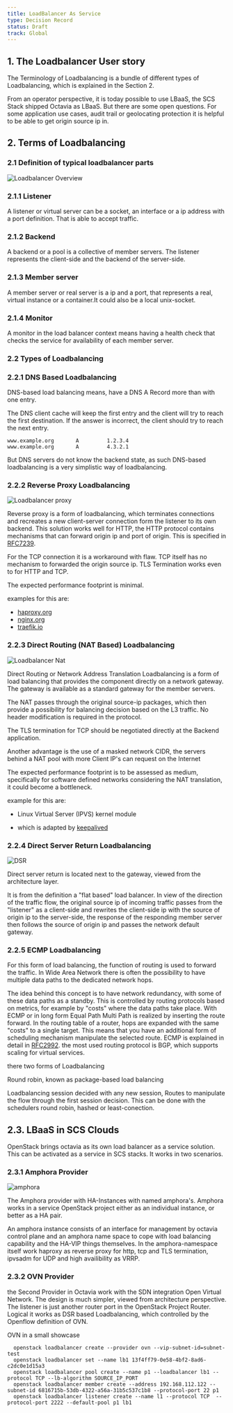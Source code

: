 ```yaml
---
title: LoadBalancer As Service
type: Decision Record
status: Draft
track: Global
---
```


## 1. The Loadbalancer User story

The Terminology of Loadbalancing is a bundle of different types of
Loadbalancing, which is explained in the Section 2.

From an operator perspective, it is today possible to use LBaaS,
the SCS Stack shipped Octavia as LBaaS. But there are some open
questions. For some application use cases, audit trail or geolocating
protection it is helpful to be able to get origin source ip
in.

## 2. Terms of Loadbalancing

### 2.1 Definition of typical loadbalancer parts

![Loadbalancer Overview](LoadbalancerShema1.png)

### 2.1.1 Listener

A listener or virtual server can be a socket, an interface or a
ip address with a port definition. That is able to accept traffic.

### 2.1.2 Backend

A backend or a pool is a collective of member servers.
The listener represents the client-side and the backend 
of the server-side.

### 2.1.3 Member server

A member server or real server is a ip and a port, that 
represents a real, virtual instance or a container.It 
could also be a local unix-socket.

### 2.1.4 Monitor

A monitor in the load balancer context means having a health check 
that checks the service for availability of each member server.

### 2.2  Types of Loadbalancing

### 2.2.1  DNS Based Loadbalancing

DNS-based load balancing means, have a DNS A Record more than with one entry.

The DNS client cache will keep the first entry and the client will try to 
reach the first destination. If the answer is incorrect, the client should 
try to reach the next entry.

```console
www.example.org       A         1.2.3.4
www.example.org       A         4.3.2.1
```

But DNS servers do not know the backend state, as such DNS-based loadbalancing
is a very simplistic way of loadbalancing.

### 2.2.2 Reverse Proxy Loadbalancing

![Loadbalancer proxy](reverse-proxy.png)

Reverse proxy is a form of loadbalancing, which terminates connections
and recreates a new client-server connection form the listener to 
its own backend. This solution works well for HTTP, the HTTP protocol 
contains mechanisms that can forward origin ip and port of origin.
This is specified in [RFC7239](https://www.rfc-editor.org/rfc/rfc7239.html).

For the TCP connection it is a workaround with flaw. TCP itself has no
mechanism to forwarded the origin source ip. TLS Termination works
even to for HTTP and TCP.

The expected performance footprint is minimal.

examples for this are:

* [haproxy.org](https://haproxy.org)
* [nginx.org](https://nginx.org)
* [traefik.io](https://traefik.io/)

### 2.2.3  Direct Routing (NAT Based) Loadbalancing

![Loadbalancer Nat](natbased.png)

Direct Routing or Network Address Translation Loadbalancing is a form
of load balancing that provides the component directly on a network 
gateway. The gateway is available as a standard gateway for the 
member servers.

The NAT passes through the original source-ip packages, which then 
provide a possibility for balancing decision based on the
L3 traffic. No header modification is required in the protocol.

The TLS termination for TCP should be negotiated directly at the 
Backend application.

Another advantage is the use of a masked network CIDR, the servers 
behind a NAT pool with more Client IP's can request on the Internet

The expected performance footprint is to be assessed as medium, 
specifically for software defined networks considering the NAT 
translation, it could become a bottleneck.

example for this are:

* Linux Virtual Server (IPVS) kernel module
 - which is adapted by [keepalived](https://github.com/acassen/keepalived)

### 2.2.4  Direct Server Return Loadbalancing

![DSR](dsr.png)

Direct server return is located next to the gateway, 
viewed from the architecture layer.

It is from the definition a "flat based" load balancer.
In view of the direction of the traffic flow, the original source 
ip of incoming traffic passes from the "listener" as a client-side 
and rewrites the client-side ip with the source of origin ip to 
the server-side, the response of the responding member server 
then follows the source of origin ip and passes the network default 
gateway.


### 2.2.5  ECMP Loadbalancing

For this form of load balancing, the function of routing is used 
to forward the traffic. In Wide Area Network there is often the 
possibility to have multiple data paths to the dedicated network hops.

The idea behind this concept is to have network redundancy, 
with some of these data paths as a standby. This is controlled 
by routing protocols based on metrics, for example by "costs" 
where the data paths take place. With ECMP or in long form
Equal Path Multi Path is realized by inserting the route forward. 
In the routing table of a router, hops are expanded with the same 
"costs" to a single target. This means that you have an additional 
form of scheduling mechanism manipulate the selected route. 
ECMP is explained in detail in [RFC2992](https://www.rfc-editor.org/rfc/rfc2992).
the most used routing protocol is BGP, which supports scaling 
for virtual services.

there two forms of Loadbalancing

Round robin, known as package-based load balancing

Loadbalancing session decided with any new session,
Routes to manipulate the flow through the first session decision. 
This can be done with the schedulers round robin, hashed or least-conection.

## 2.3.  LBaaS in SCS Clouds

OpenStack brings octavia as its own load balancer as a service solution. 
This can be activated as a service in SCS stacks. It works in two scenarios. 

### 2.3.1 Amphora Provider

![amphora](Amphora-diagram.png)

The Amphora provider with HA-Instances with named amphora's.
Amphora works in a service OpenStack project  either as an individual instance,
or better as a HA pair.

An amphora instance consists of an interface for management by octavia
control plane and an amphora name space to cope with load balancing 
capability and the HA-VIP things themselves. 
In the amphora-namespace itself work haproxy as reverse proxy for http, 
tcp and TLS termination, ipvsadm for UDP and high availibility as VRRP.

### 2.3.2 OVN Provider
  
the Second Provider in Octavia work with the SDN integration
Open Virtual Network. The design is much simpler, viewed from architecture
perspective. The listener is just another router port in the
OpenStack Project Router. Logical it works as DSR based Loadbalancing,
which controlled by the Openflow definition of OVN.

OVN in a small showcase

```console
  openstack loadbalancer create --provider ovn --vip-subnet-id=subnet-test
  openstack loadbalancer set --name lb1 13f4ff79-0e58-4bf2-8ad6-c2dc0e1d15a3
  openstack loadbalancer pool create --name p1 --loadbalancer lb1 --protocol TCP --lb-algorithm SOURCE_IP_PORT
  openstack loadbalancer member create --address 192.168.112.122 --subnet-id 6816715b-53db-4322-a56a-31b5c537c1b8 --protocol-port 22 p1
  openstack loadbalancer listener create --name l1 --protocol TCP  --protocol-port 2222 --default-pool p1 lb1
```
